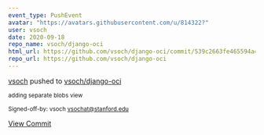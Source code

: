 ```yaml
---
event_type: PushEvent
avatar: "https://avatars.githubusercontent.com/u/814322?"
user: vsoch
date: 2020-09-18
repo_name: vsoch/django-oci
html_url: https://github.com/vsoch/django-oci/commit/539c2663fe465594a473d67b4a41408a37546bef
repo_url: https://github.com/vsoch/django-oci
---
```


<a href='https://github.com/vsoch' target='_blank'>vsoch</a> pushed to <a href='https://github.com/vsoch/django-oci' target='_blank'>vsoch/django-oci</a>

<small>adding separate blobs view

Signed-off-by: vsoch <vsochat@stanford.edu></small>

<a href='https://github.com/vsoch/django-oci/commit/539c2663fe465594a473d67b4a41408a37546bef' target='_blank'>View Commit</a>